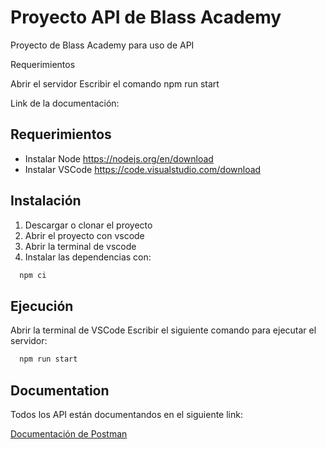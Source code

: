 
# Proyecto API de Blass Academy

Proyecto de Blass Academy para uso de API 

Requerimientos



Abrir el servidor
Escribir el comando npm run start

Link de la documentación:




## Requerimientos

* Instalar Node https://nodejs.org/en/download
* Instalar VSCode https://code.visualstudio.com/download

## Instalación

1. Descargar o clonar el proyecto
2. Abrir el proyecto con vscode
3. Abrir la terminal de vscode 
4. Instalar las dependencias con:

```bash
  npm ci
```     
    
## Ejecución

Abrir la terminal de VSCode
Escribir el siguiente comando para ejecutar el servidor:

```bash
  npm run start
```
    
## Documentation

Todos los API están documentandos en el siguiente link:

[Documentación de Postman](https://documenter.getpostman.com/view/7849298/2sB2ca7fHY)